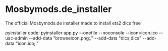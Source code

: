 # Mosbymods.de_installer
The official Mosbymods.de installer made to install ets2 dlcs free

pyinstaller code: pyinstaller app.py --onefile --noconsole --icon=icon.ico --uac-admin --add-data "browseicon.png;." --add-data "dlcs;dlcs" --add-data "icon.ico;."
